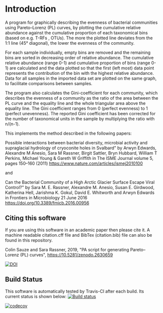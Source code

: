 # Introduction

A program for graphically describing the evenness of bacterial communities using
 Pareto–Lorenz (PL) curves, by plotting the cumulative relative abundance 
against the cumulative proportion of each taxonomical bins (based on e.g. T-RFs
, OTUs). The more the plotted line deviates from the 1:1 line (45° diagonal), 
the lower the evenness of the community.

For each sample individually, empty bins are removed and the remaining bins are
 sorted in decreasing order of relative abundance. The cumulative relative 
abundance (range 0-1) and cumulative proportion of bins (range 0-1) are 
calculated and the data plotted so that the first (left most) data point 
represents the contribution of the bin with the highest relative abundance. 
Data for all samples in the imported data set are plotted on the same graph, 
to facilitate comparisons between samples. 

The program also calculates the Gini-coefficient for each community, which 
describes the evenness of a community as the ratio of the area between the PL 
curve and the equality line and the whole triangular area above the equality 
line. The Gini coefficient ranges from 0 (perfect evenness) to 1 (perfect 
unevenness). The reported Gini coefficient has been corrected for the number 
of taxonomical units in the sample by multiplying the ratio with n/(n-1).

This implements the method described in the following papers:


Possible interactions between bacterial diversity, microbial activity and 
supraglacial hydrology of cryoconite holes in Svalbard" by Arwyn Edwards, 
Alexandre M Anesio, Sara M Rassner, Birgit Sattler, Bryn Hubbard, William T 
Perkins, Michael Young & Gareth W Griffith in The ISME Journal volume 5, 
pages 150–160 (2011)
https://www.nature.com/articles/ismej2010100

and

Can the Bacterial Community of a 
High Arctic Glacier Surface Escape Viral Control?" by Sara M. E. Rassner, 
Alexandre M. Anesio, Susan E. Girdwood, Katherina Hell, Jarishma K. Gokul, 
David E. Whitworth and Arwyn Edwards in Frontiers in Microbiology 21 June 2016
https://doi.org/10.3389/fmicb.2016.00956

## Citing this software

If you are using this software in an academic paper then please cite it. A machine readable citation.cff file and BibTex (citation.bib) file can also be found in this repository.

Colin Sauze and Sara Rassner, 2019, "PA script for generating Pareto–Lorenz (PL) curves", https://10.5281/zenodo.2630659  

[![DOI](https://zenodo.org/badge/177189416.svg)](https://zenodo.org/badge/latestdoi/177189416)


## Build Status

This software is automatically tested by Travis-CI after each build. Its current status is shown below:
[![Build status](https://travis-ci.org/colinsauze/pl_curves.svg?branch=master)](https://travis-ci.org/colinsauze/pl_curves)

[![codecov](https://codecov.io/gh/colinsauze/pl_curves/branch/master/graph/badge.svg)](https://codecov.io/gh/colinsauze/pl_curves)


